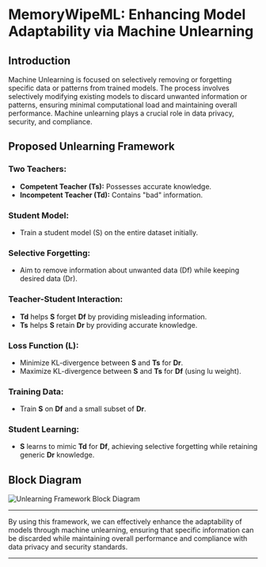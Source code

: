 # MemoryWipeML: Enhancing Model Adaptability via Machine Unlearning

## Introduction

Machine Unlearning is focused on selectively removing or forgetting specific data or patterns from trained models. The process involves selectively modifying existing models to discard unwanted information or patterns, ensuring minimal computational load and maintaining overall performance. Machine unlearning plays a crucial role in data privacy, security, and compliance.

## Proposed Unlearning Framework

### Two Teachers:
- **Competent Teacher (Ts):** Possesses accurate knowledge.
- **Incompetent Teacher (Td):** Contains "bad" information.

### Student Model:
- Train a student model (S) on the entire dataset initially.

### Selective Forgetting:
- Aim to remove information about unwanted data (Df) while keeping desired data (Dr).

### Teacher-Student Interaction:
- **Td** helps **S** forget **Df** by providing misleading information.
- **Ts** helps **S** retain **Dr** by providing accurate knowledge.

### Loss Function (L):
- Minimize KL-divergence between **S** and **Ts** for **Dr**.
- Maximize KL-divergence between **S** and **Ts** for **Df** (using lu weight).

### Training Data:
- Train **S** on **Df** and a small subset of **Dr**.

### Student Learning:
- **S** learns to mimic **Td** for **Df**, achieving selective forgetting while retaining generic **Dr** knowledge.

## Block Diagram

![Unlearning Framework Block Diagram](https://github.com/user-attachments/assets/5905d124-fd68-4e63-80c1-01f90305b0c4)

---

By using this framework, we can effectively enhance the adaptability of models through machine unlearning, ensuring that specific information can be discarded while maintaining overall performance and compliance with data privacy and security standards.

---

